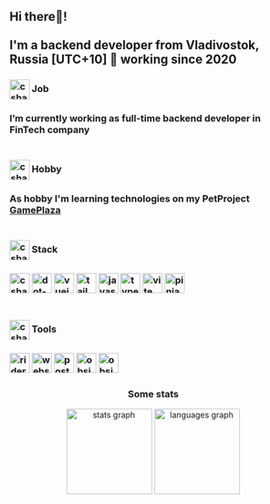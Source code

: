 <h2 align="left">Hi there👋! <br><br>I'm a backend developer from Vladivostok, Russia [UTC+10] 🚀 working since 2020 </h2>

<h3 align="left"><img align="center" src="https://skillicons.dev/icons?i=emotion" height="35" alt="csharp logo"/> Job<h3/>
<div align="left"> I’m currently working as full-time backend developer in FinTech company </div>
<br/>

<h3 align="left"><img align="center" src="https://skillicons.dev/icons?i=codepen" height="35" alt="csharp logo"/> Hobby<h3/>
<div align="left">As hobby I'm learning technologies on my PetProjeсt <a href="https://github.com/R0tmayer/GamePlaza">GamePlaza</a></div>
<br/>

<h3 align="left"><img align="center" src="https://skillicons.dev/icons?i=htmx" height="35" alt="csharp logo"/> Stack<h3/>
<div align="left">
  <img src="https://skillicons.dev/icons?i=cs" height="35" alt="csharp logo"  />
  <img src="https://skillicons.dev/icons?i=dotnet" height="35" alt="dot-net logo"  />
  <img src="https://skillicons.dev/icons?i=vue" height="35" alt="vuejs logo"  />
  <img src="https://skillicons.dev/icons?i=tailwind" height="35" alt="tailwindcss logo"  />
  <img src="https://skillicons.dev/icons?i=js" height="35" alt="javascript logo"  />
  <img src="https://skillicons.dev/icons?i=ts" height="35" alt="typescript logo"  />
  <img src="https://skillicons.dev/icons?i=vite" height="35" alt="vite logo"  />
  <img src="https://skillicons.dev/icons?i=pinia" height="35" alt="pinia logo"  />
</div>
<br/>

<h3 align="left"><img align="center" src="https://skillicons.dev/icons?i=devto" height="35" alt="csharp logo"/> Tools<h3/>
<div align="left">
  <img src="https://skillicons.dev/icons?i=rider" height="35" alt="rider logo"  />
  <img src="https://skillicons.dev/icons?i=webstorm" height="35" alt="webstorm logo"  />
  <img src="https://skillicons.dev/icons?i=postman" height="35" alt="postman logo"  />
  <img src="https://skillicons.dev/icons?i=obsidian" height="35" alt="obsidian logo"  />
  <img src="https://skillicons.dev/icons?i=git" height="35" alt="obsidian logo"  />
</div>

<h3 align="center">Some stats</h3>
<div align="center">
  <img src="https://github-readme-stats.vercel.app/api?username=R0tmayer&hide_title=false&hide_rank=false&show_icons=true&include_all_commits=true&count_private=true&disable_animations=false&theme=dracula&locale=en&hide_border=false&order=1" height="150" alt="stats graph"  />
  <img src="https://github-readme-stats.vercel.app/api/top-langs?username=R0tmayer&locale=en&hide_title=false&layout=compact&card_width=320&langs_count=5&theme=dracula&hide_border=false&order=2" height="150" alt="languages graph"  />
</div>





